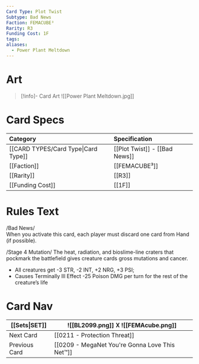 ```yaml
---
Card Type: Plot Twist
Subtype: Bad News
Faction: FEMACUBE³
Rarity: R3
Funding Cost: 1F
tags: 
aliases:
  - Power Plant Meltdown
---
```

# Art

> [!info]- Card Art
> ![[Power Plant Meltdown.jpg]]

# Card Specs

| Category | Specification| 
| :--- | :--- |
| [[CARD TYPES/Card Type\|Card Type]] | [[Plot Twist]] - [[Bad News]] |  
| [[Faction]] | [[FEMACUBE³]] |  
| [[Rarity]] | [[R3]] |  
| [[Funding Cost]] | [[1F]] |  

# Rules Text  

/Bad News/  
When you activate this card, each player must discard one card from Hand (if possible).

/Stage 4 Mutation/ 
 The heat, radiation, and bioslime-line craters that pockmark the battlefield gives creature cards gross mutations and cancer.
- All creatures get -3 STR, -2 INT, +2 NRG, +3 PSI;
- Causes Terminally Ill Effect -25 Poison DMG per turn for the rest of the creature’s life

# Card Nav

| [[Sets\|SET]] |  ![[BL2099.png]] 𐌢 ![[FEMAcube.png]] |
| ------------- | ------------------------------ |
| Next Card     | [[0211 - Protection Threat]] |
| Previous Card | [[0209 - MegaNet You're Gonna Love This Net™]] |


